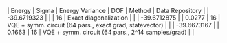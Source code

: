 | Energy      | Sigma   | Energy Variance   | DOF | Method                                                       | Data Repository |
| -39.6719323 |         |                   | 16  | Exact diagonalization                                        |                 |
| -39.6712875 |         | 0.0277            | 16  | VQE + symm. circuit (64 pars., exact grad, statevector)      |                 |
| -39.6673167 |         | 0.1663            | 16  | VQE + symm. circuit (64 pars., 2^14 samples/grad)            |                 |
